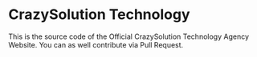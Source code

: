 # CrazySolution Technology

This is the source code of the Official CrazySolution Technology Agency Website. You can as well contribute via Pull Request.

#
